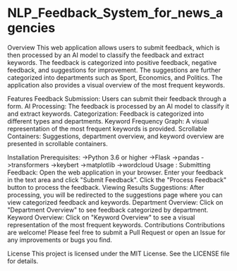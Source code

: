 # NLP_Feedback_System_for_news_agencies

Overview
This web application allows users to submit feedback, which is then processed by an AI model to classify the feedback and extract keywords. The feedback is categorized into positive feedback, negative feedback, and suggestions for improvement. The suggestions are further categorized into departments such as Sport, Economics, and Politics. The application also provides a visual overview of the most frequent keywords.

Features
Feedback Submission: Users can submit their feedback through a form.
AI Processing: The feedback is processed by an AI model to classify it and extract keywords.
Categorization: Feedback is categorized into different types and departments.
Keyword Frequency Graph: A visual representation of the most frequent keywords is provided.
Scrollable Containers: Suggestions, department overview, and keyword overview are presented in scrollable containers.

Installation
Prerequisites:
->Python 3.6 or higher
->Flask
->pandas
->transformers
->keybert
->matplotlib
->wordcloud
Usage : 
  Submitting Feedback:
    Open the web application in your browser.
    Enter your feedback in the text area and click "Submit Feedback".
    Click the "Process Feedback" button to process the feedback.
    Viewing Results
    Suggestions: After processing, you will be redirected to the suggestions page where you can view categorized feedback and keywords.
    Department Overview: Click on "Department Overview" to see feedback categorized by department.
    Keyword Overview: Click on "Keyword Overview" to see a visual representation of the most frequent keywords.
Contributions
Contributions are welcome! Please feel free to submit a Pull Request or open an Issue for any improvements or bugs you find.

License
This project is licensed under the MIT License. See the LICENSE file for details.
